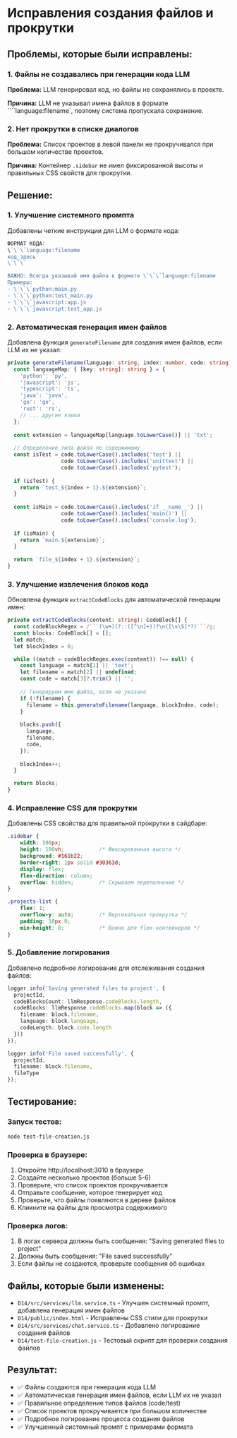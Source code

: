 # Исправления создания файлов и прокрутки

## Проблемы, которые были исправлены:

### 1. **Файлы не создавались при генерации кода LLM**
**Проблема:** LLM генерировал код, но файлы не сохранялись в проекте.

**Причина:** LLM не указывал имена файлов в формате ````language:filename`, поэтому система пропускала сохранение.

### 2. **Нет прокрутки в списке диалогов**
**Проблема:** Список проектов в левой панели не прокручивался при большом количестве проектов.

**Причина:** Контейнер `.sidebar` не имел фиксированной высоты и правильных CSS свойств для прокрутки.

## Решение:

### 1. **Улучшение системного промпта**
Добавлены четкие инструкции для LLM о формате кода:
```typescript
ФОРМАТ КОДА:
\`\`\`language:filename
код_здесь
\`\`\`

ВАЖНО: Всегда указывай имя файла в формате \`\`\`language:filename
Примеры:
- \`\`\`python:main.py
- \`\`\`python:test_main.py
- \`\`\`javascript:app.js
- \`\`\`javascript:test_app.js
```

### 2. **Автоматическая генерация имен файлов**
Добавлена функция `generateFilename` для создания имен файлов, если LLM их не указал:
```typescript
private generateFilename(language: string, index: number, code: string): string {
  const languageMap: { [key: string]: string } = {
    'python': 'py',
    'javascript': 'js',
    'typescript': 'ts',
    'java': 'java',
    'go': 'go',
    'rust': 'rs',
    // ... другие языки
  };
  
  const extension = languageMap[language.toLowerCase()] || 'txt';
  
  // Определение типа файла по содержимому
  const isTest = code.toLowerCase().includes('test') || 
                 code.toLowerCase().includes('unittest') || 
                 code.toLowerCase().includes('pytest');
  
  if (isTest) {
    return `test_${index + 1}.${extension}`;
  }
  
  const isMain = code.toLowerCase().includes('if __name__') ||
                 code.toLowerCase().includes('main()') ||
                 code.toLowerCase().includes('console.log');
  
  if (isMain) {
    return `main.${extension}`;
  }
  
  return `file_${index + 1}.${extension}`;
}
```

### 3. **Улучшение извлечения блоков кода**
Обновлена функция `extractCodeBlocks` для автоматической генерации имен:
```typescript
private extractCodeBlocks(content: string): CodeBlock[] {
  const codeBlockRegex = /```(\w+)(?::([^\n]+))?\n([\s\S]*?)```/g;
  const blocks: CodeBlock[] = [];
  let match;
  let blockIndex = 0;

  while ((match = codeBlockRegex.exec(content)) !== null) {
    const language = match[1] || 'text';
    let filename = match[2] || undefined;
    const code = match[3]?.trim() || '';
    
    // Генерируем имя файла, если не указано
    if (!filename) {
      filename = this.generateFilename(language, blockIndex, code);
    }
    
    blocks.push({
      language,
      filename,
      code,
    });
    
    blockIndex++;
  }

  return blocks;
}
```

### 4. **Исправление CSS для прокрутки**
Добавлены CSS свойства для правильной прокрутки в сайдбаре:
```css
.sidebar {
    width: 300px;
    height: 100vh;           /* Фиксированная высота */
    background: #161b22;
    border-right: 1px solid #30363d;
    display: flex;
    flex-direction: column;
    overflow: hidden;        /* Скрываем переполнение */
}

.projects-list {
    flex: 1;
    overflow-y: auto;        /* Вертикальная прокрутка */
    padding: 10px 0;
    min-height: 0;           /* Важно для flex-контейнеров */
}
```

### 5. **Добавление логирования**
Добавлено подробное логирование для отслеживания создания файлов:
```typescript
logger.info('Saving generated files to project', {
  projectId,
  codeBlocksCount: llmResponse.codeBlocks.length,
  codeBlocks: llmResponse.codeBlocks.map(block => ({
    filename: block.filename,
    language: block.language,
    codeLength: block.code.length
  }))
});

logger.info('File saved successfully', {
  projectId,
  filename: block.filename,
  fileType
});
```

## Тестирование:

### Запуск тестов:
```bash
node test-file-creation.js
```

### Проверка в браузере:
1. Откройте http://localhost:3010 в браузере
2. Создайте несколько проектов (больше 5-6)
3. Проверьте, что список проектов прокручивается
4. Отправьте сообщение, которое генерирует код
5. Проверьте, что файлы появляются в дереве файлов
6. Кликните на файлы для просмотра содержимого

### Проверка логов:
1. В логах сервера должны быть сообщения: "Saving generated files to project"
2. Должны быть сообщения: "File saved successfully"
3. Если файлы не создаются, проверьте сообщения об ошибках

## Файлы, которые были изменены:

- `D14/src/services/llm.service.ts` - Улучшен системный промпт, добавлена генерация имен файлов
- `D14/public/index.html` - Исправлены CSS стили для прокрутки
- `D14/src/services/chat.service.ts` - Добавлено логирование создания файлов
- `D14/test-file-creation.js` - Тестовый скрипт для проверки создания файлов

## Результат:

- ✅ Файлы создаются при генерации кода LLM
- ✅ Автоматическая генерация имен файлов, если LLM их не указал
- ✅ Правильное определение типов файлов (code/test)
- ✅ Список проектов прокручивается при большом количестве
- ✅ Подробное логирование процесса создания файлов
- ✅ Улучшенный системный промпт с примерами формата

